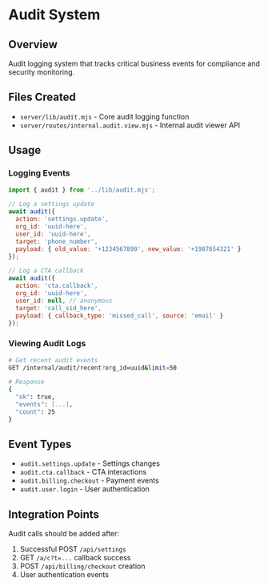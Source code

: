 # Audit System

## Overview
Audit logging system that tracks critical business events for compliance and security monitoring.

## Files Created
- `server/lib/audit.mjs` - Core audit logging function
- `server/routes/internal.audit.view.mjs` - Internal audit viewer API

## Usage

### Logging Events
```javascript
import { audit } from '../lib/audit.mjs';

// Log a settings update
await audit({
  action: 'settings.update',
  org_id: 'uuid-here',
  user_id: 'uuid-here', 
  target: 'phone_number',
  payload: { old_value: '+1234567890', new_value: '+1987654321' }
});

// Log a CTA callback
await audit({
  action: 'cta.callback',
  org_id: 'uuid-here',
  user_id: null, // anonymous
  target: 'call_sid_here',
  payload: { callback_type: 'missed_call', source: 'email' }
});
```

### Viewing Audit Logs
```bash
# Get recent audit events
GET /internal/audit/recent?org_id=uuid&limit=50

# Response
{
  "ok": true,
  "events": [...],
  "count": 25
}
```

## Event Types
- `audit.settings.update` - Settings changes
- `audit.cta.callback` - CTA interactions  
- `audit.billing.checkout` - Payment events
- `audit.user.login` - User authentication

## Integration Points
Audit calls should be added after:
1. Successful POST `/api/settings`
2. GET `/a/c?t=...` callback success
3. POST `/api/billing/checkout` creation
4. User authentication events